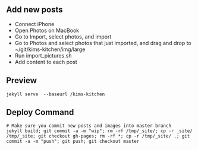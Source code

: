 ## Add new posts
- Connect iPhone
- Open Photos on MacBook
- Go to Import, select photos, and import
- Go to Photos and select photos that just imported, and drag and drop to ~/git/kims-kitchen/img/large
- Run import_pictures.sh
- Add content to each post

## Preview
```
jekyll serve  --baseurl /kims-kitchen
```

## Deploy Command
```
# Make sure you commit new posts and images into master branch
jekyll build; git commit -a -m "wip"; rm -rf /tmp/_site/; cp -r _site/ /tmp/_site; git checkout gh-pages; rm -rf *; cp -r /tmp/_site/ .; git commit -a -m "push"; git push; git checkout master
```
